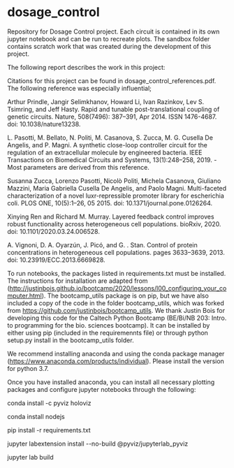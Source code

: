 # dosage_control

Repository for Dosage Control project. Each circuit is contained in its own jupyter notebook and can be run to recreate plots. 
The sandbox folder contains scratch work that was created during the development of this project. 

The following report describes the work in this project: 


Citations for this project can be found in dosage_control_references.pdf. The following reference was especially influential; 

Arthur Prindle, Jangir Selimkhanov, Howard Li, Ivan Razinkov, Lev S. Tsimring, and Jeff
Hasty. Rapid and tunable post-translational coupling of genetic circuits. Nature, 508(7496):
387–391, Apr 2014. ISSN 1476-4687. doi: 10.1038/nature13238.


L. Pasotti, M. Bellato, N. Politi, M. Casanova, S. Zucca, M. G. Cusella De Angelis, and
P. Magni. A synthetic close-loop controller circuit for the regulation of an extracellular
molecule by engineered bacteria. IEEE Transactions on Biomedical Circuits and Systems,
13(1):248–258, 2019. - Most parameters are derived from this reference. 

Susanna Zucca, Lorenzo Pasotti, Nicolò Politi, Michela Casanova, Giuliano Mazzini,
Maria Gabriella Cusella De Angelis, and Paolo Magni. Multi-faceted characterization of a novel luxr-repressible promoter library for escherichia coli. PLOS ONE, 10(5):1–26, 05
2015. doi: 10.1371/journal.pone.0126264.

Xinying Ren and Richard M. Murray. Layered feedback control improves robust functionality
across heterogeneous cell populations. bioRxiv, 2020. doi: 10.1101/2020.03.24.006528.

A. Vignoni, D. A. Oyarzún, J. Picó, and G. . Stan. Control of protein concentrations in heterogeneous
cell populations. pages 3633–3639, 2013. doi: 10.23919/ECC.2013.6669828.


To run notebooks, the packages listed in requirements.txt must be installed. The instructions for installation are adapted from (http://justinbois.github.io/bootcamp/2020/lessons/l00_configuring_your_computer.html). The bootcamp_utils package is on pip, but we have also included a copy of the code in the folder bootcamp_utils, which was forked from https://github.com/justinbois/bootcamp_utils. We thank Justin Bois for developing this code for the Caltech Python Bootcamp (BE/Bi/NB 203: Intro. to programming for the bio. sciences bootcamp). It can be installed by either using pip (included in the requiremennts file) or through python setup.py install in the bootcamp_utils folder. 

We recommend installing anaconda and using the conda package manager (https://www.anaconda.com/products/individual). Please install the version for python 3.7. 


Once you have installed anaconda, you can install all necessary plotting packages and configure jupyter notebooks through the following: 

conda install -c pyviz holoviz

conda install nodejs

pip install -r requirements.txt

jupyter labextension install --no-build @pyviz/jupyterlab_pyviz

jupyter lab build

